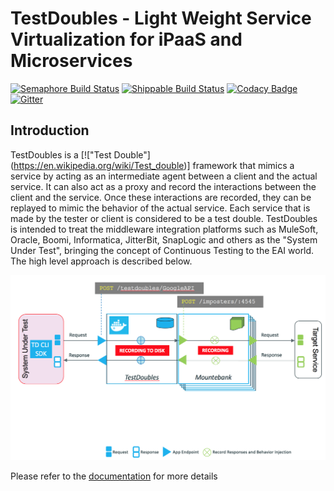 # TestDoubles - Light Weight Service Virtualization for iPaaS and Microservices #

[![Semaphore Build Status](https://semaphoreci.com/api/v1/projects/d1ad526b-97bc-444f-bb36-e208b3e94006/534914/badge.svg)](https://semaphoreci.com/rraheja/testdoubles)
[![Shippable Build Status](https://img.shields.io/shippable/55ca3b65edd7f2c0529fcfe3.svg)](https://app.shippable.com/projects/55ca3b65edd7f2c0529fcfe3)
[![Codacy Badge](https://www.codacy.com/project/badge/b8c86c3745724a5a9e0ff07bab6a3fcc)](https://www.codacy.com)
[![Gitter](https://badges.gitter.im/Join%20Chat.svg)](https://gitter.im/DevTestSolutions/TestDoubles?utm_source=badge&utm_medium=badge&utm_campaign=pr-badge)

## Introduction ##

TestDoubles is a [!["Test Double"] (https://en.wikipedia.org/wiki/Test_double)] framework that mimics a service by acting as an intermediate agent between a client and the actual service. It can also act as a proxy and record the interactions between the client and the service. Once these interactions are recorded, they can be replayed to mimic the behavior of the actual service. Each service that is made by the tester or client is considered to be a test double. TestDoubles is intended to treat the middleware integration platforms such as MuleSoft, Oracle, Boomi, Informatica, JitterBit, SnapLogic and others as the "System Under Test", bringing the concept of Continuous Testing to the EAI world. The high level approach is described below.

![Test Double Architecture.png](/documentation/images/0-testdoubles.png)

Please refer to the [documentation](/documentation/index.md) for more details
